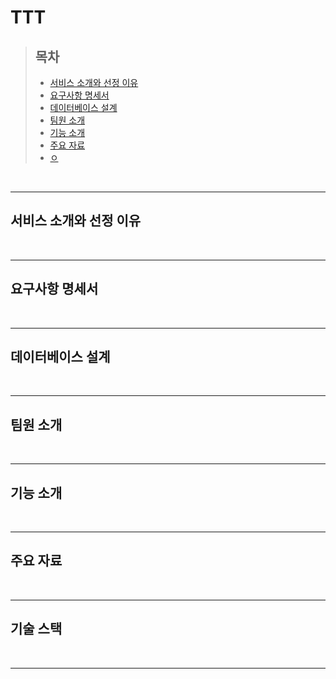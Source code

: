 # TTT

>   ## 목차
>   + [서비스 소개와 선정 이유](#서비스-소개와-선정-이유)
>   + [요구사항 명세서](#요구사항-명세서)
>   + [데이터베이스 설계](#데이터베이스-설계)
>   + [팀원 소개](#팀원-소개)
>   + [기능 소개](#기능-소개)
>   + [주요 자료](#주요-자료)
>   + [ㅇ](#기술-스택)
<br/>  

----
## 서비스 소개와 선정 이유
<br/>  

----

## 요구사항 명세서
<br/>  

----

## 데이터베이스 설계
<br/>  

----

## 팀원 소개
<br/>  

----

## 기능 소개
<br/>  

----

## 주요 자료
<br/>  

----
## 기술 스택
<br/>  

----

